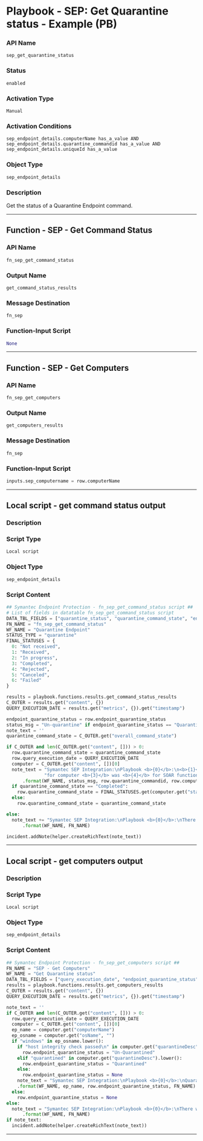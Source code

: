 <!--
    DO NOT MANUALLY EDIT THIS FILE
    THIS FILE IS AUTOMATICALLY GENERATED WITH resilient-sdk codegen
    Generated with resilient-sdk v51.0.2.2.1096
-->

# Playbook - SEP: Get Quarantine status - Example (PB)

### API Name
`sep_get_quarantine_status`

### Status
`enabled`

### Activation Type
`Manual`

### Activation Conditions
`sep_endpoint_details.computerName has_a_value AND sep_endpoint_details.quarantine_commandid has_a_value AND sep_endpoint_details.uniqueId has_a_value`

### Object Type
`sep_endpoint_details`

### Description
Get the status of a Quarantine Endpoint command.


---
## Function - SEP - Get Command Status

### API Name
`fn_sep_get_command_status`

### Output Name
`get_command_status_results`

### Message Destination
`fn_sep`

### Function-Input Script
```python
None
```

---
## Function - SEP - Get Computers

### API Name
`fn_sep_get_computers`

### Output Name
`get_computers_results`

### Message Destination
`fn_sep`

### Function-Input Script
```python
inputs.sep_computername = row.computerName
```

---

## Local script - get command status output

### Description


### Script Type
`Local script`

### Object Type
`sep_endpoint_details`

### Script Content
```python
## Symantec Endpoint Protection - fn_sep_get_command_status script ##
# List of fields in datatable fn_sep_get_command_status script
DATA_TBL_FIELDS = ["quarantine_status", "quarantine_command_state", "endpoint_quarantine_status"]
FN_NAME = "fn_sep_get_command_status"
WF_NAME = "Quarantine Endpoint"
STATUS_TYPE = "quarantine"
FINAL_STATUSES = {
  0: "Not received",
  1: "Received",
  2: "In progress",
  3: "Completed",
  4: "Rejected",
  5: "Canceled",
  6: "Failed"
}

results = playbook.functions.results.get_command_status_results
C_OUTER = results.get("content", {})
QUERY_EXECUTION_DATE = results.get("metrics", {}).get("timestamp")

endpoint_quarantine_status = row.endpoint_quarantine_status
status_msg = "Un-quarantine" if endpoint_quarantine_status == "Quarantined" else "Quarantine"
note_text = ''
quarantine_command_state = C_OUTER.get("overall_command_state")

if C_OUTER and len(C_OUTER.get("content", [])) > 0:
  row.quarantine_command_state = quarantine_command_state
  row.query_execution_date = QUERY_EXECUTION_DATE
  computer = C_OUTER.get("content", [])[0]
  note_text = "Symantec SEP Integration:\nPlaybook <b>{0}</b>:\n<b>{1}</b> command status for command id <b>{2}</b> " \
              "for computer <b>{3}</b> was <b>{4}</b> for SOAR function <b>{5}</b>"\
      .format(WF_NAME, status_msg, row.quarantine_commandid, row.computerName, FINAL_STATUSES.get(computer.get("stateId")), FN_NAME)
  if quarantine_command_state == "Completed":
    row.quarantine_command_state = FINAL_STATUSES.get(computer.get("stateId"))
  else:
    row.quarantine_command_state = quarantine_command_state

else:
  note_text += "Symantec SEP Integration:\nPlaybook <b>{0}</b>:\nThere were <b>no</b> results returned for SOAR function <b>{1}</b>" \
      .format(WF_NAME, FN_NAME)

incident.addNote(helper.createRichText(note_text))
```

---
## Local script - get computers output

### Description


### Script Type
`Local script`

### Object Type
`sep_endpoint_details`

### Script Content
```python
## Symantec Endpoint Protection - fn_sep_get_computers script ##
FN_NAME = "SEP - Get Computers"
WF_NAME = "Get Quarantine status"
DATA_TBL_FIELDS = ["query_execution_date", "endpoint_quarantine_status"]
results = playbook.functions.results.get_computers_results
C_OUTER = results.get("content", {})
QUERY_EXECUTION_DATE = results.get("metrics", {}).get("timestamp")

note_text = ''
if C_OUTER and len(C_OUTER.get("content", [])) > 0:
  row.query_execution_date = QUERY_EXECUTION_DATE
  computer = C_OUTER.get("content", [])[0]
  ep_name = computer.get("computerName")
  ep_osname = computer.get("osName", "")
  if "windows" in ep_osname.lower():
    if "host integrity check passed\n" in computer.get("quarantineDesc").lower():
      row.endpoint_quarantine_status = "Un-Quarantined"
    elif "quarantined" in computer.get("quarantineDesc").lower():
      row.endpoint_quarantine_status = "Quarantined"
    else:
      row.endpoint_quarantine_status = None
    note_text = "Symantec SEP Integration:\nPlaybook <b>{0}</b>:\nQuarantine status of endpoint <b>{1}</b> is <b>{2}</b> for SOAR function <b>{3}</b>"\
    .format(WF_NAME, ep_name, row.endpoint_quarantine_status, FN_NAME)
  else:
    row.endpoint_quarantine_status = None
else:
  note_text = "Symantec SEP Integration:\nPlaybook <b>{0}</b>:\nThere were <b>no</b> results returned for SOAR function <b>{1}</b>"\
      .format(WF_NAME, FN_NAME)
if note_text:
  incident.addNote(helper.createRichText(note_text))
```

---

